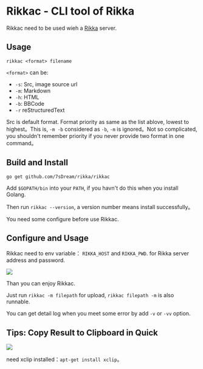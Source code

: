 # Rikkac - CLI tool of Rikka

Rikkac need to be used wieh a [Rikka][rikka] server.

## Usage

`rikkac <format> filename`

`<format>` can be:

- `-s`: Src, image source url
- `-m`: Markdown
- `-h`: HTML
- `-b`: BBCode
- `-r` reStructuredText

Src is default format. Format priority as same as the list ablove, lowest to highest。This is, `-m -b` considered as `-b`, `-m` is ignored。Not so complicated, you shouldn't remember priority if you never provide two format in one command。

## Build and Install

`go get github.com/7sDream/rikka/rikkac`

Add `$GOPATH/bin` into your `PATH`, if you havn't do this when you install Golang.

Then run `rikkac --version`, a version number means install successfully。

You need some configure before use Rikkac.

## Configure and Usage

Rikkac need to env variable： `RIKKA_HOST` and `RIKKA_PWD`. for  Rikka server address and password.

![](http://7sdream-rikka-demo.daoapp.io/files/2016-09-05-066558195)

Than you can enjoy Rikkac.

Just run `rikkac -m filepath` for upload, `rikkac filepath -m` is also runnable.

You can get detail log when you meet some error by add  `-v` or `-vv` option.

## Tips: Copy Result to Clipboard in Quick

![](http://7sdream-rikka-demo.daoapp.io/files/2016-09-05-781037494)

need xclip installed：`apt-get install xclip`。

[rikka]: https://github.com/7sDream/rikka
